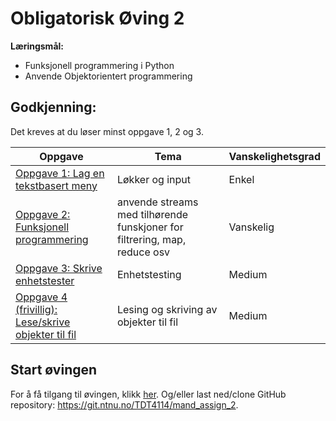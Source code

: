 # Obligatorisk Øving 2



**Læringsmål:**
- Funksjonell programmering i Python
- Anvende Objektorientert programmering

## Godkjenning:

Det kreves at du løser minst oppgave 1, 2 og 3.

| Oppgave                                                                                 | Tema                                                                      | Vanskelighetsgrad |
| --------------------------------------------------------------------------------------- | ------------------------------------------------------------------------- | ----------------- |
| [Oppgave 1: Lag en tekstbasert meny](./notebooks/play_card_game.ipynb)                  | Løkker og input                                                           | Enkel             |
| [Oppgave 2: Funksjonell programmering](./notebooks/play_card_game.ipynb)                | anvende streams med tilhørende funskjoner for filtrering, map, reduce osv | Vanskelig         |
| [Oppgave 3: Skrive enhetstester](./notebooks/play_card_game.ipynb)                      | Enhetstesting                                                             | Medium            |
| [Oppgave 4 (frivillig): Lese/skrive objekter til fil](./notebooks/play_card_game.ipynb) | Lesing og skriving av objekter til fil                                    | Medium            |

## Start øvingen

For å få tilgang til øvingen, klikk <a href="https://jupyterhub.apps.stack.it.ntnu.no/hub/user-redirect/git-pull?repo=https%3A%2F%2Fgit.ntnu.no%2FTDT4114%2Fmand_assign_2.git&#38;urlpath=lab%2Ftree%2Fmand_assign_2.git%2FREADME.md&#38;branch=main">her</a>. Og/eller last ned/clone GitHub repository: <a href="https://git.ntnu.no/TDT4114/mand_assign_2">https://git.ntnu.no/TDT4114/mand_assign_2</a>.
